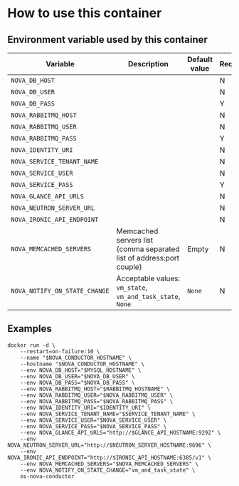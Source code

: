 # How to use this container

## Environment variable used by this container

 Variable | Description | Default value | Required
 --- |---| --- | ----
 `NOVA_DB_HOST` | | | N
 `NOVA_DB_USER` | | | N
 `NOVA_DB_PASS` | | | Y
 `NOVA_RABBITMQ_HOST` | | | N
 `NOVA_RABBITMQ_USER` | | | N
 `NOVA_RABBITMQ_PASS` | | | Y
 `NOVA_IDENTITY_URI` | | | N
 `NOVA_SERVICE_TENANT_NAME` | | | N
 `NOVA_SERVICE_USER` | | | N
 `NOVA_SERVICE_PASS` | | | Y
 `NOVA_GLANCE_API_URLS` | | | N
 `NOVA_NEUTRON_SERVER_URL` | | | N
 `NOVA_IRONIC_API_ENDPOINT` | | | N
 `NOVA_MEMCACHED_SERVERS` | Memcached servers list (comma separated list of address:port couple) | Empty | N
 `NOVA_NOTIFY_ON_STATE_CHANGE` | Acceptable values: `vm_state`, `vm_and_task_state`, `None` | `None` | N

## Examples

    docker run -d \
        --restart=on-failure:10 \
        --name "$NOVA_CONDUCTOR_HOSTNAME" \
        --hostname "$NOVA_CONDUCTOR_HOSTNAME" \
        --env NOVA_DB_HOST="$MYSQL_HOSTNAME" \
        --env NOVA_DB_USER="$NOVA_DB_USER" \
        --env NOVA_DB_PASS="$NOVA_DB_PASS" \
        --env NOVA_RABBITMQ_HOST="$RABBITMQ_HOSTNAME" \
        --env NOVA_RABBITMQ_USER="$NOVA_RABBITMQ_USER" \
        --env NOVA_RABBITMQ_PASS="$NOVA_RABBITMQ_PASS" \
        --env NOVA_IDENTITY_URI="$IDENTITY_URI" \
        --env NOVA_SERVICE_TENANT_NAME="$SERVICE_TENANT_NAME" \
        --env NOVA_SERVICE_USER="$NOVA_SERVICE_USER" \
        --env NOVA_SERVICE_PASS="$NOVA_SERVICE_PASS" \
        --env NOVA_GLANCE_API_URLS="http://$GLANCE_API_HOSTNAME:9292" \
        --env NOVA_NEUTRON_SERVER_URL="http://$NEUTRON_SERVER_HOSTNAME:9696" \
        --env NOVA_IRONIC_API_ENDPOINT="http://$IRONIC_API_HOSTNAME:6385/v1" \
        --env NOVA_MEMCACHED_SERVERS="$NOVA_MEMCACHED_SERVERS" \
        --env NOVA_NOTIFY_ON_STATE_CHANGE="vm_and_task_state" \
        os-nova-conductor
